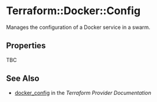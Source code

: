 # Terraform::Docker::Config

Manages the configuration of a Docker service in a swarm.

## Properties

TBC

## See Also

* [docker_config](https://www.terraform.io/docs/providers/docker/r/config.html) in the _Terraform Provider Documentation_
